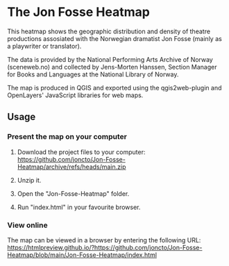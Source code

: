 # The Jon Fosse Heatmap
This heatmap shows the geographic distribution and density of theatre productions assosiated with the Norwegian dramatist Jon Fosse (mainly as a playwriter or translator).

The data is provided by the National Performing Arts Archive of Norway (sceneweb.no) and collected by Jens-Morten Hanssen, Section Manager for Books and Languages at the National Library of Norway.

The map is produced in QGIS and exported using the qgis2web-plugin and OpenLayers' JavaScript libraries for web maps.

## Usage

### Present the map on your computer
1. Download the project files to your computer: https://github.com/joncto/Jon-Fosse-Heatmap/archive/refs/heads/main.zip

2. Unzip it.

3. Open the "Jon-Fosse-Heatmap" folder.

4. Run "index.html" in your favourite browser.

### View online
The map can be viewed in a browser by entering the following URL: 
https://htmlpreview.github.io/?https://github.com/joncto/Jon-Fosse-Heatmap/blob/main/Jon-Fosse-Heatmap/index.html
